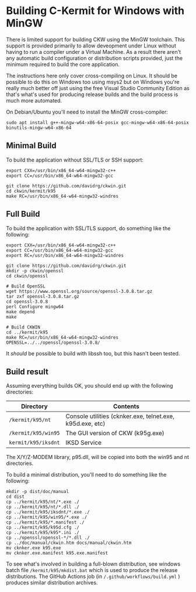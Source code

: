 # Building C-Kermit for Windows with MinGW

There is limited support for building CKW using the MinGW toolchain. This support is
provided primarily to allow deveopment under Linux without having to run a compiler
under a Virtual Machine. As a result there aren't any automatic build configuration 
or distribution scripts provided, just the minimum required to build the core 
application.

The instructions here only cover cross-compiling on Linux. It should be possible
to do this on Windows too using msys2 but on Windows you're really much better off
just using the free Visual Studio Community Edition as that's what's used for 
producing release builds and the build process is much more automated.

On Debian/Ubuntu you'll need to install the MinGW cross-compiler:
```shell
sudo apt install g++-mingw-w64-x86-64-posix gcc-mingw-w64-x86-64-posix binutils-mingw-w64-x86-64
```

## Minimal Build
To build the application without SSL/TLS or SSH support:
```shell
export CXX=/usr/bin/x86_64-w64-mingw32-c++
export CC=/usr/bin/x86_64-w64-mingw32-gcc

git clone https://github.com/davidrg/ckwin.git
cd ckwin/kermit/k95
make RC=/usr/bin/x86_64-w64-mingw32-windres
```


## Full Build

To build the application with SSL/TLS support, do something like the following:
```shell
export CXX=/usr/bin/x86_64-w64-mingw32-c++
export CC=/usr/bin/x86_64-w64-mingw32-gcc
export RC=/usr/bin/x86_64-w64-mingw32-windres

git clone https://github.com/davidrg/ckwin.git
mkdir -p ckwin/openssl
cd ckwin/openssl

# Build OpenSSL
wget https://www.openssl.org/source/openssl-3.0.8.tar.gz
tar zxf openssl-3.0.8.tar.gz
cd openssl-3.0.8
perl Configure mingw64
make depend
make

# Build CKWIN
cd ../kermit/k95
make RC=/usr/bin/x86_64-w64-mingw32-windres OPENSSL=../../openssl/openssl-3.0.8/
```

It *should* be possible to build with libssh too, but this hasn't been tested.

## Build result
Assuming everything builds OK, you should end up with the following directories:

| Directory           | Contents                                                  |
|---------------------|-----------------------------------------------------------|
| `/kermit/k95/nt`    | Console utilities (cknker.exe, telnet.exe, k95d.exe, etc) |
| `/kermit/k95/win95` | The GUI version of CKW (k95g.exe)                         |
| `kermit/k95/iksdnt` | IKSD Service                                              |

The X/Y/Z-MODEM library, p95.dll, will be copied into both 
the win95 and nt directories.

To build a minimal distribution, you'll need to do something like the following:
```shell
mkdir -p dist/doc/manual
cd dist
cp ../kermit/k95/nt/*.exe ./
cp ../kermit/k95/nt/*.dll ./
cp ../kermit/k95/iksdnt/*.exe ./
cp ../kermit/k95/win95/*.exe ./
cp ../kermit/k95/*.manifest ./
cp ../kermit/k95/k95d.cfg ./
cp ../kermit/k95/k95*.ini ./
cp ../openssl/openssl-*/*.dll ./
cp ../doc/manual/ckwin.htm docs/manual/ckwin.htm
mv cknker.exe k95.exe
mv cknker.exe.manifest k95.exe.manifest
```

To see what's involved in building a full-blown distribution, see windows batch
file `/kermit/k95/mkdist.bat` which is used to produce the release distributions.
The GitHub Actions job (in `/.github/workflows/build.yml` ) produces similar
distribution archives.
